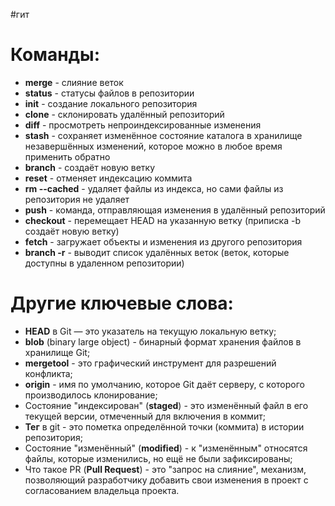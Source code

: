 #гит 
# Команды:
- **merge** - слияние веток
- **status** - статусы файлов в репозитории
- **init** - создание локального репозитория
- **clone** - склонировать удалённый репозиторий
- **diff** - просмотреть непроиндексированные изменения
- **stash** - сохраняет изменённое состояние каталога в хранилище незавершённых изменений, которое можно в любое время применить обратно
- **branch** - создаёт новую ветку
- **reset** - отменяет индексацию коммита
- **rm --cached** - удаляет файлы из индекса, но сами файлы из репозитория не удаляет
- **push** - команда, отправляющая изменения в удалённый репозиторий
- **checkout** - перемещает HEAD на указанную ветку (приписка -b создаёт новую ветку)
- **fetch** - загружает объекты и изменения из другого репозитория
- **branch -r** - выводит список удалённых веток (веток, которые доступны в удаленном репозитории)
# Другие ключевые слова:
- **HEAD** в Git — это указатель на текущую локальную ветку;
- **blob** (binary large object) - бинарный формат хранения файлов в хранилище Git;
- **mergetool** - это графический инструмент для разрешений конфликта;
- **origin** - имя по умолчанию, которое Git даёт серверу, с которого производилось клонирование;
- Состояние "индексирован" (**staged**) - это изменённый файл в его текущей версии, отмеченный для включения в коммит;
- **Тег** в git - это пометка определённой точки (коммита) в истории репозитория;
- Состояние "изменённый" (**modified**) - к "изменённым" относятся файлы, которые изменились, но ещё не были зафиксированы;
- Что такое PR (**Pull Request**) - это "запрос на слияние", механизм, позволяющий разработчику добавить свои изменения в проект с согласованием владельца проекта.